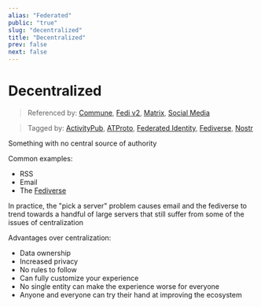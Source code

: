 ```yaml
---
alias: "Federated"
public: "true"
slug: "decentralized"
title: "Decentralized"
prev: false
next: false
---
```

# Decentralized

> Referenced by: [Commune](/garden/commune/index.md), [Fedi v2](/garden/fedi-v2/index.md), [Matrix](/garden/matrix/index.md), [Social Media](/garden/social-media/index.md)

> Tagged by: [ActivityPub](/garden/activitypub/index.md), [ATProto](/garden/atproto/index.md), [Federated Identity](/garden/federated-identity/index.md), [Fediverse](/garden/fediverse/index.md), [Nostr](/garden/nostr/index.md)

Something with no central source of authority

Common examples:
- RSS
- Email
- The [Fediverse](/garden/fediverse/index.md)

In practice, the "pick a server" problem causes email and the fediverse to trend towards a handful of large servers that still suffer from some of the issues of centralization

Advantages over centralization:
- Data ownership
- Increased privacy
- No rules to follow
- Can fully customize your experience
- No single entity can make the experience worse for everyone
- Anyone and everyone can try their hand at improving the ecosystem